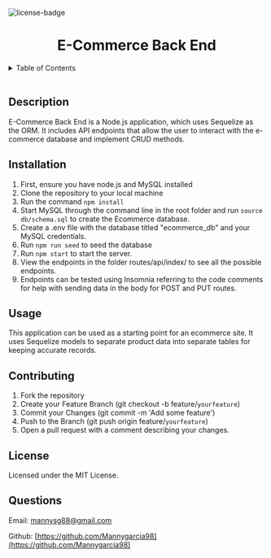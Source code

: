 ![license-badge]

  <h1 align="center">E-Commerce Back End</h1>
  
  <!-- TABLE OF CONTENTS -->
  <details>
    <summary>Table of Contents</summary>
    <ul>
      <li><a href="#description">Description</a></li>
      <li><a href="#installation">Installation</a></li>
      <li><a href="#usage">Usage</a></li>
      <li><a href="#contributing">Contributing</a></li>
      <li><a href="#license">License</a></li>
      <li><a href="#questions">Questions</a></li>
    </ul>
  </details>

  </br>
  
  ## Description
  E-Commerce Back End is a Node.js application, which uses Sequelize as the ORM. It includes API endpoints that allow the user to interact with the e-commerce database and implement CRUD methods.
  
  ## Installation
1. First, ensure you have node.js and MySQL installed
2. Clone the repository to your local machine
3. Run the command `npm install`
4. Start MySQL through the command line in the root folder and run `source db/schema.sql` to create the Ecommerce database.
5. Create a .env file with the database titled "ecommerce_db" and your MySQL credentials.
6. Run `npm run seed` to seed the database
7. Run `npm start` to start the server.
8. View the endpoints in the folder routes/api/index/ to see all the possible endpoints.
9. Endpoints can be tested using Insomnia referring to the code comments for help with sending data in the body for POST and PUT routes. 
## Usage

This application can be used as a starting point for an ecommerce site. It uses Sequelize models to separate product data into separate tables for keeping accurate records.

## Contributing

1. Fork the repository
2. Create your Feature Branch (git checkout -b feature/`yourfeature`)
3. Commit your Changes (git commit -m 'Add some feature')
4. Push to the Branch (git push origin feature/`yourfeature`)
5. Open a pull request with a comment describing your changes.

## License

Licensed under the MIT License.

## Questions

Email: [mannysg88@gmail.com](mailto:mannysg88@gmail.com)

Github: [https://github.com/Mannygarcia98](https://github.com/Mannygarcia98)

  <!-- MARKDOWN LINKS & IMAGES -->

[license-badge]: https://img.shields.io/badge/LICENSE-MIT-brightgreen?style=plastic
